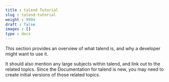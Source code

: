 ```yaml
---
title : talend Tutorial
slug : talend-tutorial
weight : 9994
draft : false
images : []
type : docs
---
```


This section provides an overview of what talend is, and why a developer might want to use it.

It should also mention any large subjects within talend, and link out to the related topics.  Since the Documentation for talend is new, you may need to create initial versions of those related topics.

